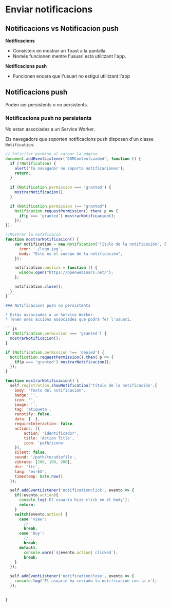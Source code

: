 # Enviar notificacions 

## Notificacions vs Notificacion push

**Notificacions**

* Consisteix en mostrar un Toast a la pantalla.
* Només funcionen mentre l'usuari està utilitzant l'app.

**Notificacions push**

* Funcionen encara que l'usuari no estigui utilitzant l'app

## Notificacions push

Poden ser persistents o no persistents.

### Notificacions push no persistents

No estan associades a un Service Worker.

Els navegadors que soporten notificacions push disposen d'un classe `Notification`.

```js
// Solicitar permiso al cargar la página
document.addEventListener('DOMContentLoaded', function () {
  if (!Notification) {
    alert('Tu navegador no soporta notificaciones'); 
    return;
  }
  
  if (Notification.permission === 'granted') {
    mostrarNotificacion();
  } 

  if (Notification.permission !== "granted")
    Notification.requestPermission().then( p => {
      if(p === 'granted') mostrarNotificacion();
    });
});

//Mostrar la notificació
function mostrarNotificacion() {
    var notification = new Notification('Título de la notificación', {
      icon: './logo.jpg',
      body: "Este es el cuerpo de la notificación",
    });

    notification.onclick = function () {
      window.open("https://openwebinars.net/");      
    };

    notification.close();
  }
}```

### Notificacions push no persistents

* Estàs associades a un Service Worker.
* Tenen unes accions associades que podrà fer l'usuari.

```js
if (Notification.permission === 'granted') {
  mostrarNotificacion();
} 

if (Notification.permission !== 'denied') {
  Notification.requestPermission().then( p => {
    if(p === 'granted') mostrarNotificacion();
  });
} 

function mostrarNotificacion() {
  self.registration.showNotification('Título de la notificación',{
    body: 'Texto del notificación',
    badge: '',
    icon: '',
    image: '',
    tag: 'etiqueta',
    renotify: false,
    data: {  },
    requireInteraction: false,
    actions: [{
        action: 'identificador',
        title: 'Action Title',
        icon: 'path/icono'
    }],
    silent: false,
    sound: '/path/to/adiofile',
    vibrate: [200, 100, 200],
    dir: 'ltr',
    lang: 'es-ES',
    timestamp: Date.now(),
  });

  self.addEventListener('notificationclick', evento => {
    if(!evento.action){
      console.log('El usuario hizo click en el body');
      return;
    }
    switch(evento.action) {
      case 'view':
        //...
        break;
      case 'buy':
        //...
        break;
      default: 
        console.warn(`${evento.action} clicked`);
        break;
    }
  });

  self.addEventListener('notificationclose', evento => {
    console.log('El usuario ha cerrado la notificación con la x');
  });

  
}
```


